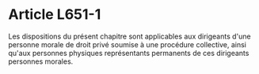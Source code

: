 # Article L651-1

Les dispositions du présent chapitre       sont applicables aux dirigeants d'une personne morale de droit privé soumise à une procédure collective, ainsi qu'aux personnes physiques représentants permanents de ces dirigeants personnes morales.